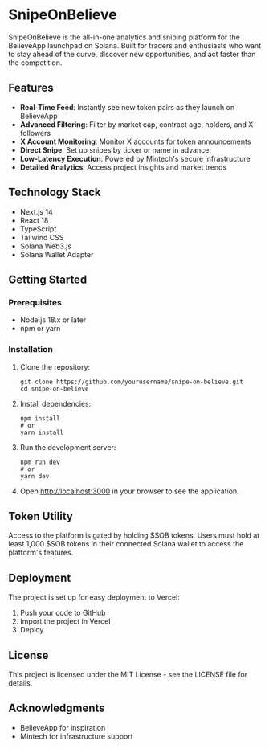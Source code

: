 # SnipeOnBelieve

SnipeOnBelieve is the all-in-one analytics and sniping platform for the BelieveApp launchpad on Solana. Built for traders and enthusiasts who want to stay ahead of the curve, discover new opportunities, and act faster than the competition.

## Features

- **Real-Time Feed**: Instantly see new token pairs as they launch on BelieveApp
- **Advanced Filtering**: Filter by market cap, contract age, holders, and X followers
- **X Account Monitoring**: Monitor X accounts for token announcements
- **Direct Snipe**: Set up snipes by ticker or name in advance
- **Low-Latency Execution**: Powered by Mintech's secure infrastructure
- **Detailed Analytics**: Access project insights and market trends

## Technology Stack

- Next.js 14
- React 18
- TypeScript
- Tailwind CSS
- Solana Web3.js
- Solana Wallet Adapter

## Getting Started

### Prerequisites

- Node.js 18.x or later
- npm or yarn

### Installation

1. Clone the repository:
   ```
   git clone https://github.com/yourusername/snipe-on-believe.git
   cd snipe-on-believe
   ```

2. Install dependencies:
   ```
   npm install
   # or
   yarn install
   ```

3. Run the development server:
   ```
   npm run dev
   # or
   yarn dev
   ```

4. Open [http://localhost:3000](http://localhost:3000) in your browser to see the application.

## Token Utility

Access to the platform is gated by holding $SOB tokens. Users must hold at least 1,000 $SOB tokens in their connected Solana wallet to access the platform's features.

## Deployment

The project is set up for easy deployment to Vercel:

1. Push your code to GitHub
2. Import the project in Vercel
3. Deploy

## License

This project is licensed under the MIT License - see the LICENSE file for details.

## Acknowledgments

- BelieveApp for inspiration
- Mintech for infrastructure support 